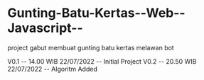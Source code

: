 # Gunting-Batu-Kertas--Web--Javascript--
project gabut membuat gunting batu kertas melawan bot


V0.1 -- 14.00 WIB 22/07/2022 -- Initial Project
V0.2 -- 20.50 WIB 22/07/2022 -- Algoritm Added
